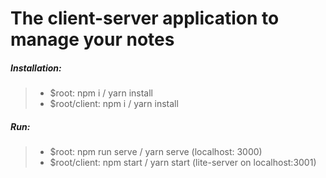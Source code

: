 # The client-server application to manage your notes

##### Installation:
>	* $root: npm i / yarn install
>	* $root/client: npm i / yarn install


##### Run:
>	* $root: npm run serve / yarn serve (localhost: 3000)
>	* $root/client: npm start / yarn start (lite-server on localhost:3001)

